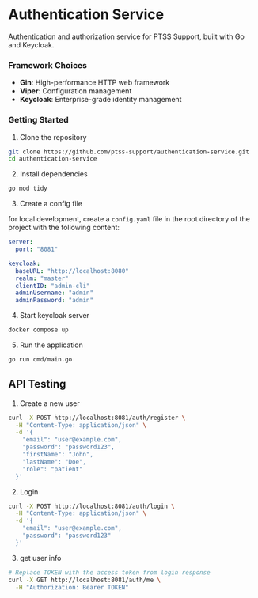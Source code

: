 # Authentication Service
Authentication and authorization service for PTSS Support, built with Go and Keycloak.

### Framework Choices
- **Gin**: High-performance HTTP web framework
- **Viper**: Configuration management
- **Keycloak**: Enterprise-grade identity management

### Getting Started
1. Clone the repository
```bash
git clone https://github.com/ptss-support/authentication-service.git
cd authentication-service

```

2. Install dependencies
```bash
go mod tidy
```
3. Create a config file

for local development, create a `config.yaml` file in the root directory of the project with the following content:
```yaml
server:
  port: "8081"

keycloak:
  baseURL: "http://localhost:8080"
  realm: "master"         
  clientID: "admin-cli"
  adminUsername: "admin"
  adminPassword: "admin"
```

4. Start keycloak server
```bash
docker compose up
```

5. Run the application
```bash
go run cmd/main.go
```

## API Testing
1. Create a new user
```bash
curl -X POST http://localhost:8081/auth/register \
  -H "Content-Type: application/json" \
  -d '{
    "email": "user@example.com",
    "password": "password123",
    "firstName": "John",
    "lastName": "Doe",
    "role": "patient"
  }'
```
2. Login
```bash
curl -X POST http://localhost:8081/auth/login \
  -H "Content-Type: application/json" \
  -d '{
    "email": "user@example.com",
    "password": "password123"
  }'
```
3. get user info
```bash
# Replace TOKEN with the access token from login response
curl -X GET http://localhost:8081/auth/me \
  -H "Authorization: Bearer TOKEN"
```

